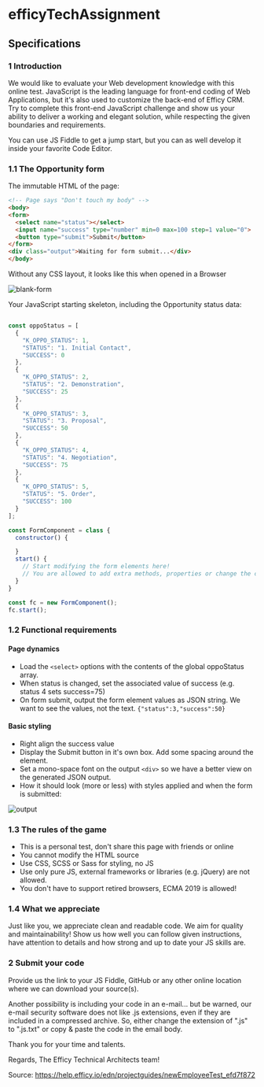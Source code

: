 # efficyTechAssignment

## Specifications

### 1 Introduction

We would like to evaluate your Web development knowledge with this online test. JavaScript is the leading language for front-end coding of Web Applications, but it's also used to customize the back-end of Efficy CRM. Try to complete this front-end JavaScript challenge and show us your ability to deliver a working and elegant solution, while respecting the given boundaries and requirements.

You can use JS Fiddle to get a jump start, but you can as well develop it inside your favorite Code Editor.

### 1.1 The Opportunity form

The immutable HTML of the page:

```HTML
<!-- Page says "Don't touch my body" -->
<body>
<form>
  <select name="status"></select>
  <input name="success" type="number" min=0 max=100 step=1 value="0">
  <button type="submit">Submit</button>
</form>
<div class="output">Waiting for form submit...</div>
</body>
```

Without any CSS layout, it looks like this when opened in a Browser

![blank-form](https://user-images.githubusercontent.com/25774466/234848047-9e89a452-9b75-44c1-8997-46b2d428d38b.png)



Your JavaScript starting skeleton, including the Opportunity status data:

```js

const oppoStatus = [
  {
    "K_OPPO_STATUS": 1,
    "STATUS": "1. Initial Contact",
    "SUCCESS": 0
  },
  {
    "K_OPPO_STATUS": 2,
    "STATUS": "2. Demonstration",
    "SUCCESS": 25
  },
  {
    "K_OPPO_STATUS": 3,
    "STATUS": "3. Proposal",
    "SUCCESS": 50
  },
  {
    "K_OPPO_STATUS": 4,
    "STATUS": "4. Negotiation",
    "SUCCESS": 75
  },
  {
    "K_OPPO_STATUS": 5,
    "STATUS": "5. Order",
    "SUCCESS": 100
  }
];

const FormComponent = class {
  constructor() {

  }
  start() {
    // Start modifying the form elements here!
    // You are allowed to add extra methods, properties or change the constructor of this class
  }
}

const fc = new FormComponent();
fc.start();
```

### 1.2 Functional requirements

#### Page dynamics

- Load the `<select>` options with the contents of the global oppoStatus array.
- When status is changed, set the associated value of success (e.g. status 4 sets success=75)
- On form submit, output the form element values as JSON string. We want to see the values, not the text. `{"status":3,"success":50}`


#### Basic styling

- Right align the success value
- Display the Submit button in it's own box. Add some spacing around the element.
- Set a mono-space font on the output `<div>` so we have a better view on the generated JSON output.
- How it should look (more or less) with styles applied and when the form is submitted:

![output](https://user-images.githubusercontent.com/25774466/234848143-e4456993-4c6a-4853-aadd-1f32a3b9d51d.png)

### 1.3 The rules of the game

- This is a personal test, don't share this page with friends or online
- You cannot modify the HTML source
- Use CSS, SCSS or Sass for styling, no JS
- Use only pure JS, external frameworks or libraries (e.g. jQuery) are not allowed.
- You don't have to support retired browsers, ECMA 2019 is allowed!

### 1.4 What we appreciate

Just like you, we appreciate clean and readable code. We aim for quality and maintainability!
Show us how well you can follow given instructions, have attention to details and how strong and up to date your JS skills are.

### 2 Submit your code

Provide us the link to your JS Fiddle, GitHub or any other online location where we can download your source(s).

Another possibility is including your code in an e-mail... but be warned, our e-mail security software does not like .js extensions, even if they are included in a compressed archive. So, either change the extension of ".js" to ".js.txt" or copy & paste the code in the email body.

Thank you for your time and talents.

Regards,
The Efficy Technical Architects team!

Source: https://help.efficy.io/edn/projectguides/newEmployeeTest_efd7f872
